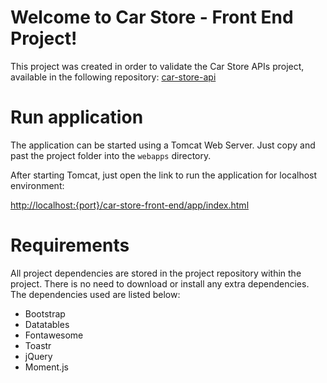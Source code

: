 # Welcome to Car Store - Front End Project!

This project was created in order to validate the Car Store APIs project, available in the following repository:
[car-store-api](https://github.com/aaperei/car-store-api)

# Run application

The application can be started using a Tomcat Web Server. Just copy and past the project folder into the ```webapps``` directory. 

After starting Tomcat, just open the link to run the application for localhost environment:

[http://localhost:{port}/car-store-front-end/app/index.html](http://localhost:{port}/exemplo-aeronaves-front-end/app/index.html)

# Requirements
All project dependencies are stored in the project repository within the project. There is no need to download or install any extra dependencies. The dependencies used are listed below:

 - Bootstrap
 - Datatables
 - Fontawesome
 - Toastr
-  jQuery
-  Moment.js